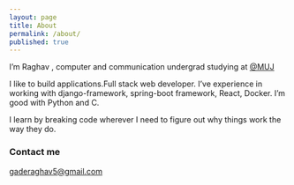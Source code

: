 ```yaml
---
layout: page
title: About
permalink: /about/
published: true
---
```

I’m Raghav , computer and communication undergrad studying at [@MUJ](https://jaipur.manipal.edu/)

I like to build applications.Full stack web developer.
I’ve experience in working with django-framework, spring-boot framework, React, Docker.
I’m good with Python and C.

I learn by breaking code wherever I need to figure out why things work the way they do.



### Contact me

[gaderaghav5@gmail.com](mailto:gaderaghav5@gmail.com)
